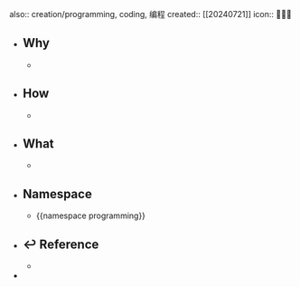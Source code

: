 also:: creation/programming, coding, 编程
created:: [[20240721]]
icon:: 👨🏻‍💻

- ## Why
  -
- ## How
  -
- ## What
  -
- ## Namespace
  - {{namespace programming}}
- ## ↩ Reference
  -
-
